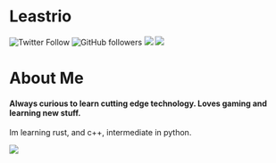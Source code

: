 # Leastrio
<img alt="Twitter Follow" src="https://img.shields.io/twitter/follow/leastrio_?style=social"> <img alt="GitHub followers" src="https://img.shields.io/github/followers/leastrio?style=social"> <img src="https://img.shields.io/website?label=leastrio.net&url=https%3A%2F%2Fleastrio.net&style=flat-square">
<img src="https://i.leastrio.net/carbon.png">


# About Me
#### Always curious to learn cutting edge technology. Loves gaming and learning new stuff.

Im learning rust, and c++, intermediate in python.


<img src="https://forthebadge.com/images/badges/contains-cat-gifs.svg">
